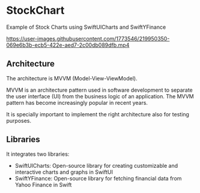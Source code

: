# StockChart
Example of Stock Charts using SwiftUICharts and SwiftYFinance

https://user-images.githubusercontent.com/1773546/219950350-069e6b3b-ecb5-422e-aed7-2c00db089dfb.mp4

## Architecture

The architecture is MVVM (Model-View-ViewModel).

MVVM is an architecture pattern used in software development to separate the user interface (UI) from the business logic of an application. The MVVM pattern has become increasingly popular in recent years.

It is specially important to implement the right architecture also for testing purposes.

## Libraries

It integrates two libraries:

- SwiftUICharts: Open-source library for creating customizable and interactive charts and graphs in SwiftUI
- SwiftYFinance: Open-source library for fetching financial data from Yahoo Finance in Swift
